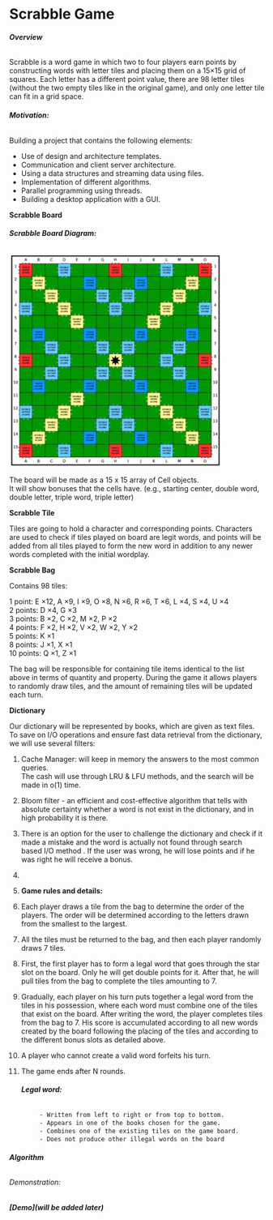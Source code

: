 # Scrabble Game

###### **Overview**
Scrabble is a word game in which two to four players earn points by constructing words with letter tiles and placing them on a 15×15 grid of squares.
Each letter has a different point value, there are 98 letter tiles (without the two empty tiles like in the original game), and only one letter tile can fit in a grid space.

###### **Motivation:**
Building a project that contains the following elements:
- Use of design and architecture templates.
- Communication and client server architecture.
- Using a data structures and streaming data using files.
- Implementation of different algorithms.
- Parallel programming using threads.
- Building a desktop application with a GUI.




**Scrabble Board**

###### **Scrabble Board Diagram:**

<img src="https://github.com/yuvalzadik/Scrabble_Game/blob/main/Images/board.jpeg" width="420" height="420" alt=""/>

The board will be made as a 15 x 15 array of Cell objects.  
It will show bonuses that the cells have. (e.g., starting center, double word, double letter, triple word, triple letter)


**Scrabble Tile**

Tiles are going to hold a character and corresponding points.
Characters are used to check if tiles played on board are legit words, and points will be added from all tiles played to form the new word in addition to any newer words completed with the initial wordplay.


**Scrabble Bag**

Contains 98 tiles:

1 point:   E ×12, A ×9, I ×9, O ×8, N ×6, R ×6, T ×6, L ×4, S ×4, U ×4  
2 points:  D ×4, G ×3  
3 points:  B ×2, C ×2, M ×2, P ×2  
4 points:  F ×2, H ×2, V ×2, W ×2, Y ×2  
5 points:  K ×1  
8 points:  J ×1, X ×1  
10 points: Q ×1, Z ×1

The bag will be responsible for containing tile items identical to the list above in terms of quantity and property.
During the game it allows players to randomly draw tiles, and the amount of remaining tiles will be updated each turn.


**Dictionary**

Our dictionary will be represented by books, which are given as text files. 
To save on I/O operations and ensure fast data retrieval from the dictionary, we will use several filters:
1. Cache Manager: will keep in memory the answers to the most common queries.  
   The cash will use through LRU & LFU methods, and the search will be made in o(1) time.
2. Bloom filter - an efficient and cost-effective algorithm that tells with absolute certainty whether 
   a word is not exist in the dictionary, and in high probability it is there.
3. There is an option for the user to challenge the dictionary and check if it made a mistake and the word is actually not found through
   search based I/O method  . If the user was wrong, he will lose points and if he was right he will receive a bonus.

4. 
5. **Game rules and details:**

1. Each player draws a tile from the bag to determine the order of the players.
   The order will be determined according to the letters drawn from the smallest to the largest.
2. All the tiles must be returned to the bag, and then each player randomly draws 7 tiles.
3. First, the first player has to form a legal word that goes through the star slot on the board. Only he will get double points for it.
   After that, he will pull tiles from the bag to complete the tiles amounting to 7.
4. Gradually, each player on his turn puts together a legal word from the tiles in his possession, where each word must combine one of the tiles that exist on the board. After writing the word, the player completes tiles from the bag to 7.
   His score is accumulated according to all new words created by the board following the placing of the tiles and according to the different bonus slots as detailed above.
5. A player who cannot create a valid word forfeits his turn.
6. The game ends after N rounds.

   ###### **Legal word:**
            - Written from left to right or from top to bottom.
            - Appears in one of the books chosen for the game.
            - Combines one of the existing tiles on the game board.
            - Does not produce other illegal words on the board



###### **Algorithm**



###### Demonstration:
###### **[Demo](will be added later)**
 
